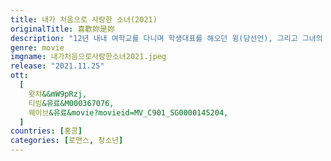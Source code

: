 ```yaml
---
title: 내가 처음으로 사랑한 소녀(2021)
originalTitle: 喜歡妳是妳
description: "12년 내내 여학교를 다니며 학생대표를 해오던 윙(담선언), 그리고 그녀의 유일한 친구 실비아(양시영). 두 사람은 어느 순간 친구 이상의 감정을 느끼고 특별한 시간들을 보내며 미래를 약속하지만, 곱지 않은 주변의 시선과 상황들로 결국 둘은 이별을 택한다. 몇 년의 시간이 흐른 어느 날, 각자의 삶을 살아가던 두 사람은 한 통의 전화로 다시 만나게 되는데.. 평생 함께하자던 소울메이트였던 그들, 그 때 너도 나와 같은 마음이었을까?"
genre: movie
imgname: 내가처음으로사랑한소녀2021.jpeg
release: "2021.11.25"
ott:
  [
    왓챠&&mW9pRzj,
    티빙&유료&M000367076,
    웨이브&유료&movie?movieid=MV_C901_SG0000145204,
  ]
countries: [홍콩]
categories: [로맨스, 청소년]
---
```

